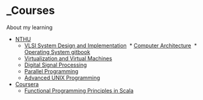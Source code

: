 # _Courses
About my learning

* [NTHU](#section1)
  * [VLSI System Design and Implementation](https://github.com/sunnyanthony/_Courses/tree/master/VLSI%20System%20Design%20and%20Implementation)
  * [Computer Architecture](https://github.com/sunnyanthony/_Courses/tree/master/Computer%20Architecture)
  * [Operating System gitbook](https://sunnyanthony.gitbooks.io/operating-system-concept/content/)
  * [Virtualization and Virtual Machines](#section11)
  * [Digital Signal Processing](#section11)
  * [Parallel Programming](#section11)
  * [Advanced UNIX Programming](#section11)
* [Coursera](#section2)
  * [Functional Programming Principles in Scala](#section21)



